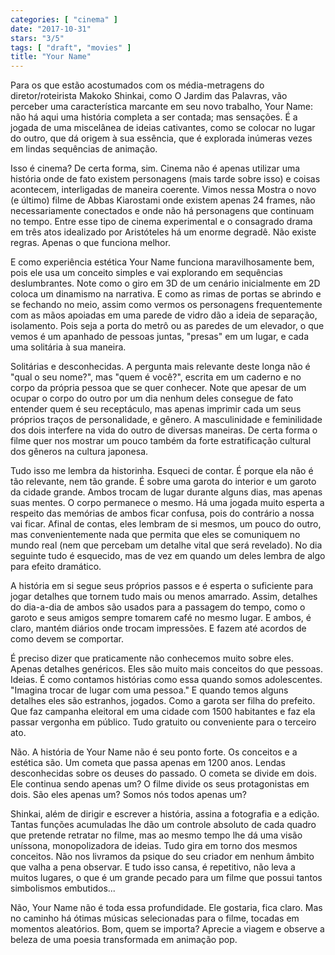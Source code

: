 ```yaml
---
categories: [ "cinema" ]
date: "2017-10-31"
stars: "3/5"
tags: [ "draft", "movies" ]
title: "Your Name"
---
```

Para os que estão acostumados com os média-metragens do
diretor/roteirista Makoko Shinkai, como O Jardim das Palavras, vão
perceber uma característica marcante em seu novo trabalho, Your Name:
não há aqui uma história completa a ser contada; mas sensações. É a
jogada de uma miscelânea de ideias cativantes, como se colocar no lugar
do outro, que dá origem à sua essência, que é explorada inúmeras
vezes em lindas sequências de animação.

Isso é cinema? De certa forma, sim. Cinema não é apenas utilizar
uma história onde de fato existem personagens (mais tarde sobre isso)
e coisas acontecem, interligadas de maneira coerente. Vimos nessa Mostra o
novo (e último) filme de Abbas Kiarostami onde existem apenas 24 frames,
não necessariamente conectados e onde não há personagens que continuam
no tempo. Entre esse tipo de cinema experimental e o consagrado drama
em três atos idealizado por Aristóteles há um enorme degradê. Não
existe regras. Apenas o que funciona melhor.

E como experiência estética Your Name funciona maravilhosamente
bem, pois ele usa um conceito simples e vai explorando em sequências
deslumbrantes. Note como o giro em 3D de um cenário inicialmente em 2D
coloca um dinamismo na narrativa. E como as rimas de portas se abrindo e
se fechando no meio, assim como vermos os personagens frequentemente com
as mãos apoiadas em uma parede de vidro dão a ideia de separação,
isolamento. Pois seja a porta do metrô ou as paredes de um elevador,
o que vemos é um apanhado de pessoas juntas, "presas" em um lugar,
e cada uma solitária à sua maneira.

Solitárias e desconhecidas. A pergunta mais relevante deste longa não é
"qual o seu nome?", mas "quem é você?", escrita em um caderno e no corpo
da própria pessoa que se quer conhecer. Note que apesar de um ocupar
o corpo do outro por um dia nenhum deles consegue de fato entender quem
é seu receptáculo, mas apenas imprimir cada um seus próprios traços
de personalidade, e gênero. A masculinidade e feminilidade dos dois
interfere na vida do outro de diversas maneiras. De certa forma o filme
quer nos mostrar um pouco também da forte estratificação cultural
dos gêneros na cultura japonesa.

Tudo isso me lembra da historinha. Esqueci de contar. É porque ela não
é tão relevante, nem tão grande. É sobre uma garota do interior e
um garoto da cidade grande. Ambos trocam de lugar durante alguns dias,
mas apenas suas mentes. O corpo permanece o mesmo. Há uma jogada
muito esperta a respeito das memórias de ambos ficar confusa, pois
do contrário a nossa vai ficar. Afinal de contas, eles lembram de si
mesmos, um pouco do outro, mas convenientemente nada que permita que
eles se comuniquem no mundo real (nem que percebam um detalhe vital que
será revelado). No dia seguinte tudo é esquecido, mas de vez em quando
um deles lembra de algo para efeito dramático.

A história em si segue seus próprios passos e é esperta o suficiente
para jogar detalhes que tornem tudo mais ou menos amarrado. Assim,
detalhes do dia-a-dia de ambos são usados para a passagem do tempo,
como o garoto e seus amigos sempre tomarem café no mesmo lugar. E ambos,
é claro, mantém diários onde trocam impressões. E fazem até acordos
de como devem se comportar.

É preciso dizer que praticamente não conhecemos muito sobre
eles. Apenas detalhes genéricos. Eles são muito mais conceitos do
que pessoas. Ideias. É como contamos histórias como essa quando somos
adolescentes. "Imagina trocar de lugar com uma pessoa." E quando temos
alguns detalhes eles são estranhos, jogados. Como a garota ser filha do
prefeito. Que faz campanha eleitoral em uma cidade com 1500 habitantes
e faz ela passar vergonha em público. Tudo gratuito ou conveniente para
o terceiro ato.

Não. A história de Your Name não é seu ponto forte. Os conceitos
e a estética são. Um cometa que passa apenas em 1200 anos. Lendas
desconhecidas sobre os deuses do passado. O cometa se divide em dois. Ele
continua sendo apenas um? O filme divide os seus protagonistas em
dois. São eles apenas um? Somos nós todos apenas um?

Shinkai, além de dirigir e escrever a história, assina a fotografia e
a edição. Tantas funções acumuladas lhe dão um controle absoluto de
cada quadro que pretende retratar no filme, mas ao mesmo tempo lhe dá
uma visão uníssona, monopolizadora de ideias. Tudo gira em torno dos
mesmos conceitos. Não nos livramos da psique do seu criador em nenhum
âmbito que valha a pena observar. E tudo isso cansa, é repetitivo,
não leva a muitos lugares, o que é um grande pecado para um filme que
possui tantos simbolismos embutidos...

Não, Your Name não é toda essa profundidade. Ele gostaria, fica
claro. Mas no caminho há ótimas músicas selecionadas para o filme,
tocadas em momentos aleatórios. Bom, quem se importa? Aprecie a viagem
e observe a beleza de uma poesia transformada em animação pop.
